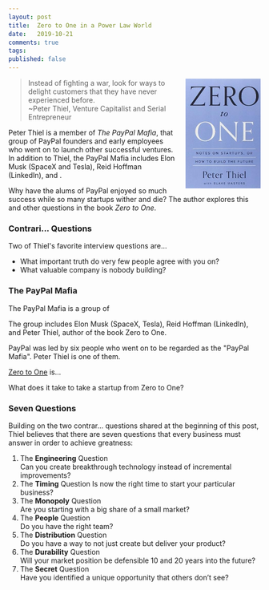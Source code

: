 ```yaml
---
layout: post
title:  Zero to One in a Power Law World
date:   2019-10-21
comments: true
tags: 
published: false
---
```

<img style="margin-left:20px" src="/images/zero_to_one_peter_thiel.jpg" width="150" align="right" alt="Zero to One by Peter Thiel" title="Zero to One by Peter Thiel" />

>Instead of fighting a war, look for ways to delight customers that they have never experienced before. 
>&nbsp;<br/>
>~Peter Thiel, Venture Capitalist and Serial Entrepreneur

Peter Thiel is a member of _The PayPal Mafia_, that group of PayPal founders and early employees who went on to launch other successful ventures. In addition to Thiel, the PayPal Mafia includes Elon Musk (SpaceX and Tesla), Reid Hoffman (LinkedIn), and .

Why have the alums of PayPal enjoyed so much success while so many startups wither and die? The author explores this and other questions in the book _Zero to One_.

<!--more-->

### Contrari... Questions
Two of Thiel's favorite interview questions are...

* What important truth do very few people agree with you on?
* What valuable company is nobody building?




### The PayPal Mafia

The PayPal Mafia is a group of

The group includes Elon Musk (SpaceX, Tesla), Reid Hoffman (LinkedIn), and Peter Thiel, author of the book Zero to One.

PayPal was led by six people who went on to be regarded as the "PayPal Mafia". Peter Thiel is one of them.

[Zero to One]() is...

What does it take to take a startup from Zero to One?


### Seven Questions 

Building on the two contrar... questions shared at the beginning of this post, Thiel believes that there are seven questions that every business must answer in order to achieve greatness:

1. The <b>Engineering</b> Question<br/>
Can you create breakthrough technology instead of incremental improvements? 
2. The <b>Timing</b> Question 
Is now the right time to start your particular business? 
3. The <b>Monopoly</b> Question<br/>
Are you starting with a big share of a small market? 
4. The <b>People</b> Question<br/>
Do you have the right team? 
5. The <b>Distribution</b> Question<br/>
Do you have a way to not just create but deliver your product? 
6. The <b>Durability</b> Question<br/>
Will your market position be defensible 10 and 20 years into the future? 
7. The <b>Secret</b> Question<br/>
Have you identified a unique opportunity that others don’t see?

<!--more--> 
